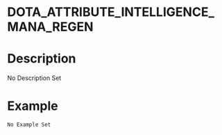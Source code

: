 # DOTA_ATTRIBUTE_INTELLIGENCE_MANA_REGEN
# Description
No Description Set
# Example
```No Example Set```